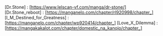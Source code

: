 [Dr.Stone] : [https://www.lelscan-vf.com/manga/dr-stone/]
[Dr.Stone_reboot] : [https://manganelo.com/chapter/rl920998/chapter_]
[I_M_Destined_for_Greatness] : [https://manganelo.com/chapter/wp920414/chapter_]
[Love_X_Dilemma] : [https://mangakakalot.com/chapter/domestic_na_kanojo/chapter_]